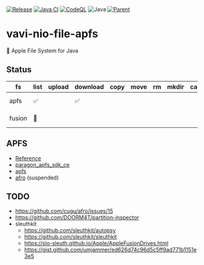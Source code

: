 [![Release](https://jitpack.io/v/umjammer/vavi-nio-file-apfs.svg)](https://jitpack.io/#umjammer/vavi-nio-file-apfs)
[![Java CI](https://github.com/umjammer/vavi-nio-file-apfs/actions/workflows/maven.yml/badge.svg)](https://github.com/umjammer/vavi-nio-file-apfs/actions)
[![CodeQL](https://github.com/umjammer/vavi-nio-file-apfs/actions/workflows/codeql-analysis.yml/badge.svg)](https://github.com/umjammer/vavi-nio-file-apfs/actions/workflows/codeql-analysis.yml)
![Java](https://img.shields.io/badge/Java-8-b07219)
[![Parent](https://img.shields.io/badge/Parent-vavi--apps--fuse-pink)](https://github.com/umjammer/vavi-apps-fuse)

# vavi-nio-file-apfs

 Apple File System for Java

## Status

| fs     | list | upload | download | copy | move | rm | mkdir | cache | watch | library |
|--------|------|--------|----------|------|------|----|-------|-------|-------|---------|
| apfs   | ✅   |       | ✅       |    |   |  |    |    |       | kaitai struct |
| fusion | 🚧   |     |        |    |   |  |    |    |       | kaitai struct |

## APFS

 * [Reference](https://developer.apple.com/support/downloads/Apple-File-System-Reference.pdf)
 * [paragon_apfs_sdk_ce](https://github.com/Paragon-Software-Group/paragon_apfs_sdk_ce)
 * [apfs](https://github.com/tienex/apfs)
 * [afro](https://github.com/cugu/afro) (suspended)

## TODO

 * https://github.com/cugu/afro/issues/15
 * https://github.com/DOORM4T/partition-inspector
 * sleuthkit
   * https://github.com/sleuthkit/autopsy
   * https://github.com/sleuthkit/sleuthkit
   * https://slo-sleuth.github.io/Apple/AppleFusionDrives.html
   * https://gist.github.com/umjammer/ed626d74c96d5c5ff9ad771b1151e3e5
